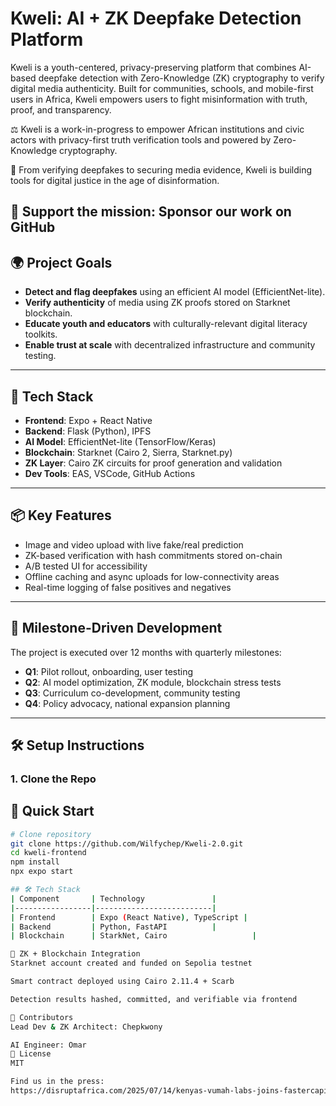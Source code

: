 # Kweli: AI + ZK Deepfake Detection Platform

Kweli is a youth-centered, privacy-preserving platform that combines AI-based deepfake detection with Zero-Knowledge (ZK) cryptography to verify digital media authenticity. Built for communities, schools, and mobile-first users in Africa, Kweli empowers users to fight misinformation with truth, proof, and transparency.

⚖️ Kweli is a work-in-progress to empower African institutions and civic actors with privacy-first truth verification tools and powered by Zero-Knowledge cryptography.

📸 From verifying deepfakes to securing media evidence, Kweli is building tools for digital justice in the age of disinformation.

🔐 Support the mission: Sponsor our work on GitHub
---

## 🌍 Project Goals

- **Detect and flag deepfakes** using an efficient AI model (EfficientNet-lite).
- **Verify authenticity** of media using ZK proofs stored on Starknet blockchain.
- **Educate youth and educators** with culturally-relevant digital literacy toolkits.
- **Enable trust at scale** with decentralized infrastructure and community testing.

---

## 🧠 Tech Stack

- **Frontend**: Expo + React Native
- **Backend**: Flask (Python), IPFS
- **AI Model**: EfficientNet-lite (TensorFlow/Keras)
- **Blockchain**: Starknet (Cairo 2, Sierra, Starknet.py)
- **ZK Layer**: Cairo ZK circuits for proof generation and validation
- **Dev Tools**: EAS, VSCode, GitHub Actions

---

## 📦 Key Features

- Image and video upload with live fake/real prediction
- ZK-based verification with hash commitments stored on-chain
- A/B tested UI for accessibility
- Offline caching and async uploads for low-connectivity areas
- Real-time logging of false positives and negatives

---

## 📅 Milestone-Driven Development

The project is executed over 12 months with quarterly milestones:

- **Q1**: Pilot rollout, onboarding, user testing
- **Q2**: AI model optimization, ZK module, blockchain stress tests
- **Q3**: Curriculum co-development, community testing
- **Q4**: Policy advocacy, national expansion planning

---

## 🛠️ Setup Instructions

### 1. Clone the Repo
## 🚀 Quick Start
```bash
# Clone repository
git clone https://github.com/Wilfychep/Kweli-2.0.git
cd kweli-frontend
npm install
npx expo start

## 🛠 Tech Stack
| Component       | Technology               |
|-----------------|--------------------------|
| Frontend        | Expo (React Native), TypeScript |
| Backend         | Python, FastAPI          |
| Blockchain      | StarkNet, Cairo                   |

🔐 ZK + Blockchain Integration
Starknet account created and funded on Sepolia testnet

Smart contract deployed using Cairo 2.11.4 + Scarb

Detection results hashed, committed, and verifiable via frontend

👥 Contributors
Lead Dev & ZK Architect: Chepkwony

AI Engineer: Omar
📜 License
MIT 

Find us in the press:
https://disruptafrica.com/2025/07/14/kenyas-vumah-labs-joins-fastercapital-launchup-programme/
